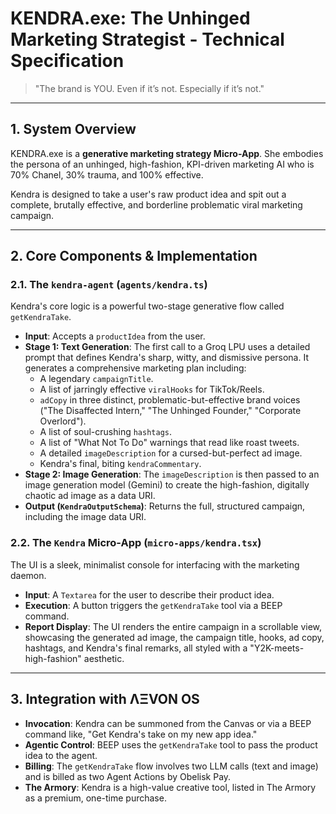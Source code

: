 # KENDRA.exe: The Unhinged Marketing Strategist - Technical Specification

> "The brand is YOU. Even if it’s not. Especially if it’s not."

---

## 1. System Overview

KENDRA.exe is a **generative marketing strategy Micro-App**. She embodies the persona of an unhinged, high-fashion, KPI-driven marketing AI who is 70% Chanel, 30% trauma, and 100% effective.

Kendra is designed to take a user's raw product idea and spit out a complete, brutally effective, and borderline problematic viral marketing campaign.

---

## 2. Core Components & Implementation

### 2.1. The `kendra-agent` (`agents/kendra.ts`)
Kendra's core logic is a powerful two-stage generative flow called `getKendraTake`.
- **Input**: Accepts a `productIdea` from the user.
- **Stage 1: Text Generation**: The first call to a Groq LPU uses a detailed prompt that defines Kendra's sharp, witty, and dismissive persona. It generates a comprehensive marketing plan including:
  - A legendary `campaignTitle`.
  - A list of jarringly effective `viralHooks` for TikTok/Reels.
  - `adCopy` in three distinct, problematic-but-effective brand voices ("The Disaffected Intern," "The Unhinged Founder," "Corporate Overlord").
  - A list of soul-crushing `hashtags`.
  - A list of "What Not To Do" warnings that read like roast tweets.
  - A detailed `imageDescription` for a cursed-but-perfect ad image.
  - Kendra's final, biting `kendraCommentary`.
- **Stage 2: Image Generation**: The `imageDescription` is then passed to an image generation model (Gemini) to create the high-fashion, digitally chaotic ad image as a data URI.
- **Output (`KendraOutputSchema`)**: Returns the full, structured campaign, including the image data URI.

### 2.2. The `Kendra` Micro-App (`micro-apps/kendra.tsx`)
The UI is a sleek, minimalist console for interfacing with the marketing daemon.
- **Input**: A `Textarea` for the user to describe their product idea.
- **Execution**: A button triggers the `getKendraTake` tool via a BEEP command.
- **Report Display**: The UI renders the entire campaign in a scrollable view, showcasing the generated ad image, the campaign title, hooks, ad copy, hashtags, and Kendra's final remarks, all styled with a "Y2K-meets-high-fashion" aesthetic.

---

## 3. Integration with ΛΞVON OS

- **Invocation**: Kendra can be summoned from the Canvas or via a BEEP command like, "Get Kendra's take on my new app idea."
- **Agentic Control**: BEEP uses the `getKendraTake` tool to pass the product idea to the agent.
- **Billing**: The `getKendraTake` flow involves two LLM calls (text and image) and is billed as two Agent Actions by Obelisk Pay.
- **The Armory**: Kendra is a high-value creative tool, listed in The Armory as a premium, one-time purchase.
